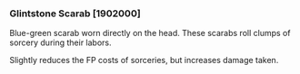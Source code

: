 ### Glintstone Scarab [1902000]

Blue-green scarab worn directly on the head. These scarabs roll clumps of sorcery during their labors.

Slightly reduces the FP costs of sorceries, but increases damage taken.